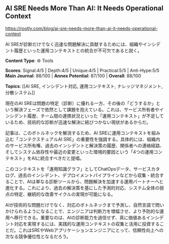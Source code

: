 ## AI SRE Needs More Than AI: It Needs Operational Context

https://rootly.com/blog/ai-sre-needs-more-than-ai-it-needs-operational-context

AI SREが診断だけでなく迅速な問題解決に貢献するためには、組織やインシデント履歴といった運用コンテキストとの統合が不可欠であると説く。

**Content Type**: ⚙️ Tools

**Scores**: Signal:4/5 | Depth:4/5 | Unique:4/5 | Practical:5/5 | Anti-Hype:5/5
**Main Journal**: 88/100 | **Annex Potential**: 87/100 | **Overall**: 88/100

**Topics**: [[AI SRE, インシデント対応, 運用コンテキスト, ナレッジマネジメント, 分散システム]]

現在のAI SREは問題の特定（診断）に優れる一方、その後の「どうするか」という解決フェーズで依然として課題を抱えている。これは、サービス所有者やインシデント履歴、チーム間の連携状況といった「運用コンテキスト」が不足しているため、技術的な診断が迅速な解決に結びつかない現状があるからだ。

記事は、このボトルネックを解消するため、AI SREに運用コンテキストを組み込む「コンテクスチュアルAI SRE」の重要性を強調する。具体的には、組織内のサービス所有権、過去のインシデントと解決策の履歴、関係者への連絡経路、そしてシステム依存性や最近の変更といった環境的要因という「4つの運用コンテキスト」をAIに統合すべきだと提唱。

このコンテキストを「運用知識グラフ」としてChatOpsデータ、サービスカタログ、過去のインシデント、デプロイメントパイプラインなどから収集・統合することで、AIは単なる診断ツールから、問題解決を加速する運用パートナーへと進化する。これにより、過去の解決策を基にした予測的対応、システム全体の弱点の特定、継続的な改善サイクルの実現が可能になる。

AIが技術的な問題だけでなく、対応のボトルネックまで予測し、自然言語で問いかけられるようになることで、エンジニアは判断力を増幅させ、より予防的な運用へ移行できる。重要なのは、AIの診断能力を過信せず、真に価値あるインシデント対応を実現するには、実践的な運用コンテキストの収集と活用に投資することだ。これはSREやWebアプリケーションエンジニアにとって、信頼性向上への次なる競争優位性となるだろう。